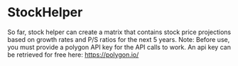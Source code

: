 # StockHelper
So far, stock helper can create a matrix that contains stock price projections based on growth rates and P/S ratios for the next 5 years.
Note: Before use, you must provide a polygon API key for the API calls to work. An api key can be retrieved for free here: https://polygon.io/
